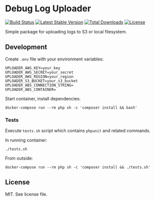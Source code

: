 # Debug Log Uploader

[![Build Status](https://travis-ci.org/keboola/debug-log-uploader.svg?branch=master)](https://travis-ci.org/keboola/debug-log-uploader)
[![Latest Stable Version](https://poser.pugx.org/keboola/debug-log-uploader/v/stable)](https://github.com/keboola/debug-log-uploader/releases)
[![Total Downloads](https://poser.pugx.org/keboola/debug-log-uploader/downloads)](https://packagist.org/packages/keboola/debug-log-uploader)
[![License](https://poser.pugx.org/keboola/debug-log-uploader/license)](https://github.com/keboola/debug-log-uploader/blob/master/LICENSE.md)

Simple package for uploading logs to S3 or local filesystem.

## Development

Create `.env` file with your environment variables:

```
UPLOADER_AWS_KEY=your_key
UPLOADER_AWS_SECRET=your_secret
UPLOADER_AWS_REGION=your_region
UPLOADER_S3_BUCKET=your_s3_bucket
UPLOADER_ABS_CONNECTION_STRING=
UPLOADER_ABS_CONTAINER=
```

Start container, install dependencies:

```console
docker-compose run --rm php sh -c 'composer install && bash'
```

### Tests

Execute `tests.sh` script which contains `phpunit` and related commands.

In running container:

```
./tests.sh
```

From outside:

```console
docker-compose run --rm php sh -c 'composer install && ./tests.sh'
```

## License

MIT. See license file.
